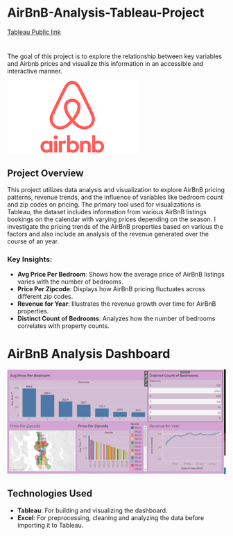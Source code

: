 # AirBnB-Analysis-Tableau-Project
[Tableau Public link](https://public.tableau.com/views/AirBnBFullProject_17061326954370/Dashboard1?:language=en-US&publish=yes&:sid=&:redirect=auth&:display_count=n&:origin=viz_share_link)  

#
The goal of this project is to explore the relationship between key variables and Airbnb prices and visualize this information in an accessible and interactive manner.

![Dashboard](AirBnB_logo.png)

## Project Overview
This project utilizes data analysis and visualization to explore AirBnB pricing patterns, revenue trends, and the influence of variables like bedroom count and zip codes on pricing. The primary tool used for visualizations is Tableau, the dataset includes information from various AirBnB listings bookings on the calendar with varying prices depending on the season.
I investigate the pricing trends of the AirBnB properties based on various the factors and also include an analysis of the revenue generated over the course of an year.

### Key Insights:
- **Avg Price Per Bedroom**: Shows how the average price of AirBnB listings varies with the number of bedrooms.
- **Price Per Zipcode**: Displays how AirBnB pricing fluctuates across different zip codes.
- **Revenue for Year**: Illustrates the revenue growth over time for AirBnB properties.
- **Distinct Count of Bedrooms**: Analyzes how the number of bedrooms correlates with property counts.

# AirBnB Analysis Dashboard

![Dashboard](Dashboard_view.JPG)

## Technologies Used

- **Tableau**: For building and visualizing the dashboard.
- **Excel**: For preprocessing, cleaning and analyzing the data before importing it to Tableau.


